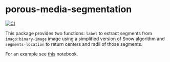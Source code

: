 # porous-media-segmentation
[![CI](https://github.com/shamazmazum/porous-media-segmentation/actions/workflows/test.yml/badge.svg)](https://github.com/shamazmazum/porous-media-segmentation/actions/workflows/test.yml)

This package provides two functions: `label` to extract segments from
`imago:binary-image` image using a simplified version of Snow algorithm and
`segments-location` to return centers and radii of those segments.

For an example see [this](docs/example.ipynb) notebook.
